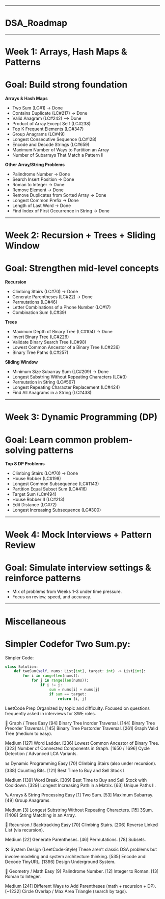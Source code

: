 ___________________________________________________________________________________________________________________________________________________________________
# DSA_Roadmap
___________________________________________________________________________________________________________________________________________________________________

# Week 1: Arrays, Hash Maps & Patterns
# Goal: Build strong foundation

**Arrays & Hash Maps**
- Two Sum (LC#1) → Done
- Contains Duplicate (LC#217) → Done
- Valid Anagram (LC#242) --> Done
- Product of Array Except Self (LC#238)
- Top K Frequent Elements (LC#347)
- Group Anagrams (LC#49)
- Longest Consecutive Sequence (LC#128)
- Encode and Decode Strings (LC#659)
- Maximum Number of Ways to Partition an Array
- Number of Subarrays That Match a Pattern II

**Other Array/String Problems**
- Palindrome Number → Done
- Search Insert Position → Done
- Roman to Integer → Done
- Remove Element → Done
- Remove Duplicates from Sorted Array → Done
- Longest Common Prefix → Done
- Length of Last Word → Done
- Find Index of First Occurrence in String → Done
___________________________________________________________________________________________________________________________________________________________________

# Week 2: Recursion + Trees + Sliding Window
# Goal: Strengthen mid-level concepts

**Recursion**
- Climbing Stairs (LC#70) → Done
- Generate Parentheses (LC#22) → Done
- Permutations (LC#46)
- Letter Combinations of a Phone Number (LC#17)
- Combination Sum (LC#39)

**Trees**
- Maximum Depth of Binary Tree (LC#104) → Done
- Invert Binary Tree (LC#226)
- Validate Binary Search Tree (LC#98)
- Lowest Common Ancestor of a Binary Tree (LC#236)
- Binary Tree Paths (LC#257)

**Sliding Window**
- Minimum Size Subarray Sum (LC#209) → Done
- Longest Substring Without Repeating Characters (LC#3)
- Permutation in String (LC#567)
- Longest Repeating Character Replacement (LC#424)
- Find All Anagrams in a String (LC#438)
___________________________________________________________________________________________________________________________________________________________________

# Week 3: Dynamic Programming (DP)
# Goal: Learn common problem-solving patterns

**Top 8 DP Problems**
- Climbing Stairs (LC#70) → Done
- House Robber (LC#198)
- Longest Common Subsequence (LC#1143)
- Partition Equal Subset Sum (LC#416)
- Target Sum (LC#494)
- House Robber II (LC#213)
- Edit Distance (LC#72)
- Longest Increasing Subsequence (LC#300)
___________________________________________________________________________________________________________________________________________________________________


# Week 4: Mock Interviews + Pattern Review  
# Goal: Simulate interview settings & reinforce patterns
- Mix of problems from Weeks 1–3 under time pressure.
- Focus on review, speed, and accuracy.
___________________________________________________________________________________________________________________________________________________________________
# Miscellaneous
# Simpler Codefor Two Sum.py:

Simpler Code:
```python
class Solution:
    def twoSum(self, nums: List[int], target: int) -> List[int]:
        for i in range(len(nums)):
            for j in range(len(nums)):
                if i != j:
                    sum = nums[i] + nums[j]
                    if sum == target:
                        return [i, j]


```
LeetCode Prep
Organized by topic and difficulty. Focused on questions frequently asked in interviews for SWE roles.


🌳 Graph / Trees
Easy
[94] Binary Tree Inorder Traversal.
[144] Binary Tree Preorder Traversal.
[145] Binary Tree Postorder Traversal.
[261] Graph Valid Tree (medium to easy).

Medium
[127] Word Ladder.
[236] Lowest Common Ancestor of Binary Tree.
[323] Number of Connected Components in Graph.
[1650 / 1696] Cycle Detection / Advanced LCA Variants.


📊 Dynamic Programming
Easy
[70] Climbing Stairs (also under recursion).
[338] Counting Bits.
[121] Best Time to Buy and Sell Stock I.

Medium
[139] Word Break.
[309] Best Time to Buy and Sell Stock with Cooldown.
[329] Longest Increasing Path in a Matrix.
[63] Unique Paths II.


🔤 Arrays & String Processing
Easy
[1] Two Sum.
[53] Maximum Subarray.
[49] Group Anagrams.

Medium
[3] Longest Substring Without Repeating Characters.
[15] 3Sum.
[1408] String Matching in an Array.


🔁 Recursion / Backtracking
Easy
[70] Climbing Stairs.
[206] Reverse Linked List (via recursion).

Medium
[22] Generate Parentheses.
[46] Permutations.
[78] Subsets.


🛠️ System Design (LeetCode-Style)
These aren’t classic DSA problems but involve modeling and system architecture thinking.
[535] Encode and Decode TinyURL.
[1396] Design Underground System.


📐 Geometry / Math
Easy
[9] Palindrome Number.
[12] Integer to Roman.
[13] Roman to Integer.

Medium
[241] Different Ways to Add Parentheses (math + recursion + DP).
[~1232] Circle Overlap / Max Area Triangle (search by tags).

